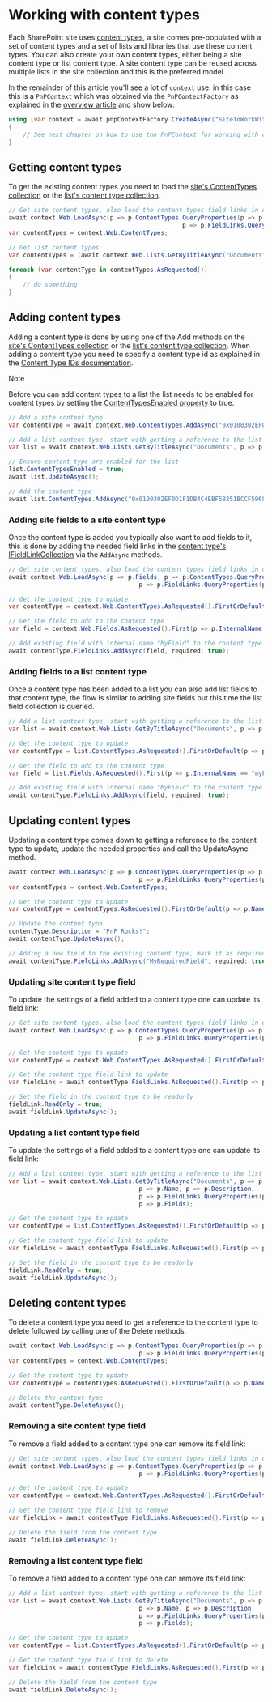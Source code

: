 # Working with content types

Each SharePoint site uses [content types](https://support.microsoft.com/en-us/office/documents-and-libraries-in-sharepoint-8284da52-9092-4b45-90e1-1b7de6311c38?ui=en-US&rs=en-US&ad=US#id0eaabaaa=content_types&ID0EAACAAA=Content_types), a site comes pre-populated with a set of content types and a set of lists and libraries that use these content types. You can also create your own content types, either being a site content type or list content type. A site content type can be reused across multiple lists in the site collection and this is the preferred model.

In the remainder of this article you'll see a lot of `context` use: in this case this is a `PnPContext` which was obtained via the `PnPContextFactory` as explained in the [overview article](readme.md) and show below:

```csharp
using (var context = await pnpContextFactory.CreateAsync("SiteToWorkWith"))
{
    // See next chapter on how to use the PnPContext for working with content types
}
```

## Getting content types

To get the existing content types you need to load the [site's ContentTypes collection](https://pnp.github.io/pnpcore/api/PnP.Core.Model.SharePoint.IWeb.html#PnP_Core_Model_SharePoint_IWeb_ContentTypes) or the [list's content type collection](https://pnp.github.io/pnpcore/api/PnP.Core.Model.SharePoint.IWeb.html#collapsible-PnP_Core_Model_SharePoint_IWeb_ContentTypes).

```csharp
// Get site content types, also load the content types field links in one go
await context.Web.LoadAsync(p => p.ContentTypes.QueryProperties(p => p.Name, p => p.Description,
                                                p => p.FieldLinks.QueryProperties(p => p.Name)));
var contentTypes = context.Web.ContentTypes;                                                

// Get list content types
var contentTypes = (await context.Web.Lists.GetByTitleAsync("Documents", p => p.ContentTypes)).ContentTypes;

foreach (var contentType in contentTypes.AsRequested())
{
    // do something
}
```

## Adding content types

Adding a content type is done by using one of the Add methods on the [site's ContentTypes collection](https://pnp.github.io/pnpcore/api/PnP.Core.Model.SharePoint.IWeb.html#PnP_Core_Model_SharePoint_IWeb_ContentTypes) or the [list's content type collection](https://pnp.github.io/pnpcore/api/PnP.Core.Model.SharePoint.IWeb.html#collapsible-PnP_Core_Model_SharePoint_IWeb_ContentTypes). When adding a content type you need to specify a content type id as explained in the [Content Type IDs documentation](https://docs.microsoft.com/en-us/previous-versions/office/developer/sharepoint-2010/aa543822(v=office.14)).

>[!Note]
> Before you can add content types to a list the list needs to be enabled for content types by setting the [ContentTypesEnabled property](https://pnp.github.io/pnpcore/api/PnP.Core.Model.SharePoint.IList.html#PnP_Core_Model_SharePoint_IList_ContentTypesEnabled) to true.

```csharp
// Add a site content type
var contentType = await context.Web.ContentTypes.AddAsync("0x0100302EF0D1F1DB4C4EBF58251BCCF5968F", "MyContentType");

// Add a list content type, start with getting a reference to the list
var list = await context.Web.Lists.GetByTitleAsync("Documents", p => p.ContentTypes);

// Ensure content type are enabled for the list
list.ContentTypesEnabled = true;
await list.UpdateAsync();

// Add the content type
await list.ContentTypes.AddAsync("0x0100302EF0D1F1DB4C4EBF58251BCCF5968F", "MyContentType");
```

### Adding site fields to a site content type

Once the content type is added you typically also want to add fields to it, this is done by adding the needed field links in the [content type's IFieldLinkCollection](https://pnp.github.io/pnpcore/api/PnP.Core.Model.SharePoint.IContentType.html#collapsible-PnP_Core_Model_SharePoint_IContentType_FieldLinks) via the `AddAsync` methods.

```csharp
// Get site content types, also load the content types field links in one go
await context.Web.LoadAsync(p => p.Fields, p => p.ContentTypes.QueryProperties(p => p.Name, p => p.Description,
                                    p => p.FieldLinks.QueryProperties(p => p.Name)));

// Get the content type to update
var contentType = context.Web.ContentTypes.AsRequested().FirstOrDefault(p => p.Name == "MyContentType");

// Get the field to add to the content type
var field = context.Web.Fields.AsRequested().First(p => p.InternalName == "myField");

// Add existing field with internal name "MyField" to the content type's field link collection as a required field
await contentType.FieldLinks.AddAsync(field, required: true);
```

### Adding fields to a list content type

Once a content type has been added to a list you can also add list fields to that content type, the flow is similar to adding site fields but this time the list field collection is queried.

```csharp
// Add a list content type, start with getting a reference to the list
var list = await context.Web.Lists.GetByTitleAsync("Documents", p => p.ContentTypes, p => p.Fields);

// Get the content type to update
var contentType = list.ContentTypes.AsRequested().FirstOrDefault(p => p.Name == "MyContentType");

// Get the field to add to the content type
var field = list.Fields.AsRequested().First(p => p.InternalName == "myField");

// Add existing field with internal name "MyField" to the content type's field link collection as a required field
await contentType.FieldLinks.AddAsync(field, required: true);
```

## Updating content types

Updating a content type comes down to getting a reference to the content type to update, update the needed properties and call the UpdateAsync method.

```csharp
await context.Web.LoadAsync(p => p.ContentTypes.QueryProperties(p => p.Name, p => p.Description,
                                    p => p.FieldLinks.QueryProperties(p => p.Name)));
var contentTypes = context.Web.ContentTypes;

// Get the content type to update
var contentType = contentTypes.AsRequested().FirstOrDefault(p => p.Name == "MyContentType");

// Update the content type
contentType.Description = "PnP Rocks!";
await contentType.UpdateAsync();

// Adding a new field to the existing content type, mark it as required
await contentType.FieldLinks.AddAsync("MyRequiredField", required: true);
```

### Updating site content type field

To update the settings of a field added to a content type one can update its field link:

```csharp
// Get site content types, also load the content types field links in one go
await context.Web.LoadAsync(p => p.ContentTypes.QueryProperties(p => p.Name, p => p.Description,
                                    p => p.FieldLinks.QueryProperties(p => p.Name, p => p.ReadOnly)));

// Get the content type to update
var contentType = context.Web.ContentTypes.AsRequested().FirstOrDefault(p => p.Name == "MyContentType");

// Get the content type field link to update
var fieldLink = await contentType.FieldLinks.AsRequested().First(p => p.Name == "myField");

// Set the field in the content type to be readonly
fieldLink.ReadOnly = true;
await fieldLink.UpdateAsync();
```

### Updating a list content type field

To update the settings of a field added to a content type one can update its field link:

```csharp
// Add a list content type, start with getting a reference to the list
var list = await context.Web.Lists.GetByTitleAsync("Documents", p => p.ContentTypes.QueryProperties(
                                    p => p.Name, p => p.Description,
                                    p => p.FieldLinks.QueryProperties(p => p.Name, p => p.ReadOnly)), 
                                    p => p.Fields);

// Get the content type to update
var contentType = list.ContentTypes.AsRequested().FirstOrDefault(p => p.Name == "MyContentType");

// Get the content type field link to update
var fieldLink = await contentType.FieldLinks.AsRequested().First(p => p.Name == "myField");

// Set the field in the content type to be readonly
fieldLink.ReadOnly = true;
await fieldLink.UpdateAsync();
```

## Deleting content types

To delete a content type you need to get a reference to the content type to delete followed by calling one of the Delete methods.

```csharp
await context.Web.LoadAsync(p => p.ContentTypes.QueryProperties(p => p.Name, p => p.Description,
                                    p => p.FieldLinks.QueryProperties(p => p.Name)));
var contentTypes = context.Web.ContentTypes;

// Get the content type to update
var contentType = contentTypes.AsRequested().FirstOrDefault(p => p.Name == "MyContentType");

// Delete the content type
await contentType.DeleteAsync();
```

### Removing a site content type field

To remove a field added to a content type one can remove its field link:

```csharp
// Get site content types, also load the content types field links in one go
await context.Web.LoadAsync(p => p.ContentTypes.QueryProperties(p => p.Name, p => p.Description,
                                    p => p.FieldLinks.QueryProperties(p => p.Name, p => p.ReadOnly)));

// Get the content type to update
var contentType = context.Web.ContentTypes.AsRequested().FirstOrDefault(p => p.Name == "MyContentType");

// Get the content type field link to remove
var fieldLink = await contentType.FieldLinks.AsRequested().First(p => p.Name == "myField");

// Delete the field from the content type
await fieldLink.DeleteAsync();
```

### Removing a list content type field

To remove a field added to a content type one can remove its field link:

```csharp
// Add a list content type, start with getting a reference to the list
var list = await context.Web.Lists.GetByTitleAsync("Documents", p => p.ContentTypes.QueryProperties(
                                    p => p.Name, p => p.Description,
                                    p => p.FieldLinks.QueryProperties(p => p.Name, p => p.ReadOnly)), 
                                    p => p.Fields);

// Get the content type to update
var contentType = list.ContentTypes.AsRequested().FirstOrDefault(p => p.Name == "MyContentType");

// Get the content type field link to delete
var fieldLink = await contentType.FieldLinks.AsRequested().First(p => p.Name == "myField");

// Delete the field from the content type
await fieldLink.DeleteAsync();
```
